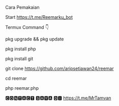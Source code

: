 Cara Pemakaian


Start https://t.me/Reemarku_bot

Termux Command 👇
 
pkg upgrade && pkg update

pkg install php

pkg install git

git clone https://github.com/aripsetiawan24/reemar

cd reemar

php reemar.php

🅲🅾🅽🆃🅰🅲🆃 🆂🅰🆈🅰 🅳🅸 https://t.me/MrTamvan
